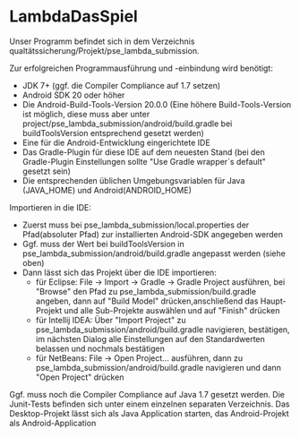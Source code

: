 LambdaDasSpiel
==============

Unser Programm befindet sich in dem Verzeichnis qualtätssicherung/Projekt/pse_lambda_submission.

Zur erfolgreichen Programmausführung und -einbindung wird benötigt:

- JDK 7+ (ggf. die Compiler Compliance auf 1.7 setzen)
- Android SDK 20 oder höher
- Die Android-Build-Tools-Version 20.0.0 (Eine höhere Build-Tools-Version ist möglich, 
					diese muss aber unter project/pse_lambda_submission/android/build.gradle bei buildToolsVersion entsprechend gesetzt werden)
- Eine für die Android-Entwicklung eingerichtete IDE
- Das Gradle-Plugin für diese IDE auf dem neuesten Stand (bei den Gradle-Plugin Einstellungen sollte "Use Gradle wrapper`s default" gesetzt sein)
- Die entsprechenden üblichen Umgebungsvariablen für Java (JAVA_HOME) und Android(ANDROID_HOME)

Importieren in die IDE:
- Zuerst muss bei pse_lambda_submission/local.properties der Pfad(absoluter Pfad) zur installierten Android-SDK angegeben werden
- Ggf. muss der Wert bei buildToolsVersion in pse_lambda_submission/android/build.gradle angepasst werden (siehe oben)
- Dann lässt sich das Projekt über die IDE importieren:
	- für Eclipse:
		File -> Import -> Gradle -> Gradle Project ausführen, bei "Browse" den Pfad zu pse_lambda_submission/build.gradle angeben,
		dann auf "Build Model" drücken,anschließend das Haupt-Projekt und alle Sub-Projekte auswählen und auf "Finish" drücken
	- für Intellij IDEA:
		Über "Import Project" zu pse_lambda_submission/android/build.gradle navigieren, bestätigen, im nächsten Dialog alle Einstellungen auf den Standardwerten belassen
		und nochmals bestätigen
	- für NetBeans:
		File -> Open Project... ausführen, dann zu pse_lambda_submission/android/build.gradle navigieren und dann "Open Project" drücken


Ggf. muss noch die Compiler Compliance auf Java 1.7 gesetzt werden.
Die Junit-Tests befinden sich unter einem einzelnen separaten Verzeichnis.
Das Desktop-Projekt lässt sich als Java Application starten, das Android-Projekt als Android-Application
